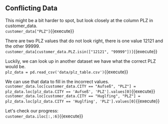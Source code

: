 ## Conflicting Data

This might be a bit harder to spot, but look closely at the column PLZ in customer_data. <br>
`customer_data["PLZ"]`{{execute}}

There are two PLZ values that do not look right, there is one value 12121 and the other 99999.<br>
`customer_data[customer_data.PLZ.isin(["12121", "99999"])]`{{execute}}

Luckily, we can look up in another dataset we have what the correct PLZ would be.<br>
`plz_data = pd.read_csv('data/plz_table.csv')`{{execute}}

We can use that data to fill in the incorrect values.<br>
`customer_data.loc[customer_data.CITY == "Aufseß", "PLZ"] = plz_data.loc[plz_data.CITY == 'Aufseß', 'PLZ'].values[0]`{{execute}}
`customer_data.loc[customer_data.CITY == "Huglfing", "PLZ"] = plz_data.loc[plz_data.CITY == 'Huglfing', 'PLZ'].values[0]`{{execute}}

Let's check our progress:<br>
`customer_data.iloc[:,:6]`{{execute}}